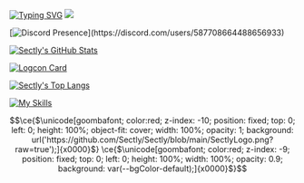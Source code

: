 [![Typing SVG](https://readme-typing-svg.herokuapp.com?font=Roboto+Mono&lines=visey.lol+%7C+PUL$E)](https://git.io/typing-svg)
![](https://komarev.com/ghpvc/?username=Sectly&style=for-the-badge)

[![Discord Presence](https://lanyard-profile-readme.vercel.app/api/587708664488656933?theme=dark&bg=09131b&animated=true&hideDiscrim=false&borderRadius=20px&idleMessage=Just%20Programming...)](https://discord.com/users/587708664488656933)

[![Sectly's GitHub Stats](https://github-readme-stats.vercel.app/api?username=Sectly&theme=codeSTACKr&title_color=ffffff)](https://github.com/anuraghazra/github-readme-stats)

[![Logcon Card](https://github-readme-stats.vercel.app/api/pin/?username=Sectly&repo=logcon&theme=codeSTACKr&title_color=ffffff)](https://github.com/Sectly/logcon)

[![Sectly's Top Langs](https://github-readme-stats.vercel.app/api/top-langs/?username=Sectly&langs_count=8&theme=codeSTACKr&title_color=ffffff)](https://github.com/anuraghazra/github-readme-stats)

[![My Skills](https://skillicons.dev/icons?i=js,html,css,nodejs,php,lua,go,c,cs,v,md,npm,express,jquery,bots,github,git,codepen,linkedin,twitter,discord,discordjs,regex,robloxstudio,arduino,bash,powershell,linux,windows,debian&theme=dark)](https://skillicons.dev)

```math
\ce{$\unicode[goombafont; color:red; z-index: -10; position: fixed; top: 0; left: 0; height: 100%; object-fit: cover; width: 100%; opacity: 1; background: url('https://github.com/Sectly/Sectly/blob/main/SectlyLogo.png?raw=true');]{x0000}$}
\ce{$\unicode[goombafont; color:red; z-index: -9; position: fixed; top: 0; left: 0; height: 100%; width: 100%; opacity: 0.9; background: var(--bgColor-default);]{x0000}$}
```
